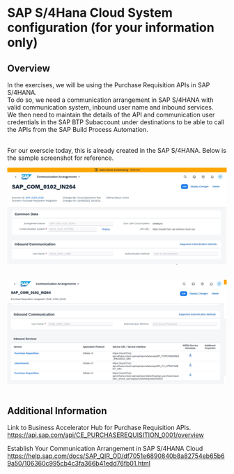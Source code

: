 # SAP S/4Hana Cloud System configuration (for your information only)

## Overview
In the exercises, we will be using the Purchase Requisition APIs in SAP S/4HANA. <br>
To do so, we need a communication arrangement in SAP S/4HANA with valid communication system, inbound user name and inbound services.<br>
We then need to maintain the details of the API and communication user credentials in the SAP BTP Subaccount under destinations to be able to call the APIs from the SAP Build Process Automation. <br><br>

For our exerscie today, this is already created in the SAP S/4HANA.
Below is the sample screenshot for reference.

<img src="/intro/intro3/images/CommArra001.jpg"> <br><br>

<img src="/intro/intro3/images/CommArra002.jpg" ><br><br>

## Additional Information

Link to Business Accelerator Hub for Purchase Requisition APIs.
https://api.sap.com/api/CE_PURCHASEREQUISITION_0001/overview 

Establish Your Communication Arrangement in SAP S/4HANA Cloud
https://help.sap.com/docs/SAP_QIR_OD/df7051e6890840b8a82754eb65b69a50/106360c995cb4c3fa366b41edd76fb01.html
